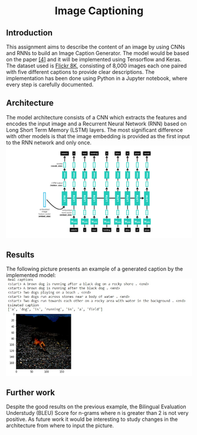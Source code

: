 <h1 align="center">Image Captioning</h1>


## Introduction
This assignment aims to describe the content of an image by using CNNs and RNNs to build an Image Caption Generator. The model would be based on the paper [[4]](https://arxiv.org/pdf/1411.4555.pdf) and it will be implemented using Tensorflow and Keras. The dataset used is [Flickr 8K](https://www.kaggle.com/adityajn105/flickr8k), consisting of 8,000 images each one paired with five different captions to provide clear descriptions. 
The implementation has been done using Python in a Jupyter notebook, where every step is carefully documented.

## Architecture
The model architecture consists of a CNN which extracts the features and encodes the input image and a Recurrent Neural Network (RNN) based on Long Short Term Memory (LSTM) layers. The most significant difference with other models is that the image embedding is provided as the first input to the RNN network and only once.
![Model architecture](docs/decoder.png)

## Results
The following picture presents an example of a generated caption by the implemented model:
![Results Image Captioning](docs/results-example.jpg)

## Further work
Despite the good results on the previous example, the Bilingual Evaluation Understudy (BLEU) Score for n-grams where n is greater than 2 is not very positive. As future work it would be interesting
to study changes in the architecture from where to input the picture.
